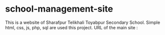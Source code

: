 # school-management-site
This is a website of Sharafpur Telikhali Toyabpur Secondary School. Simple html, css, js, php, sql are used this project. URL of the main site :
